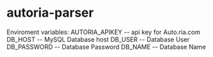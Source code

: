 # autoria-parser
Enviroment variables:
  AUTORIA_APIKEY -- api key for Auto.ria.com
  DB_HOST -- MySQL Database host
  DB_USER -- Database User
  DB_PASSWORD -- Database Password
  DB_NAME -- Database Name
